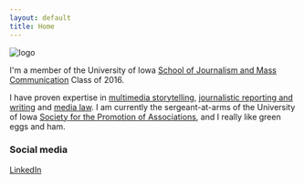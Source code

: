 ```yaml
---
layout: default
title: Home
---
```


![logo](public/test.jpg)

I'm a member of the University of Iowa [School of Journalism and Mass Communication](http://clas.uiowa.edu/sjmc/) Class of 2016.

I have proven expertise in [multimedia storytelling](/), [journalistic reporting and writing](/#) and [media law](/#). I am currently the sergeant-at-arms of the University of Iowa [Society for the Promotion of Associations](/#), and I really like green eggs and ham.

### Social media

<!-- go to http://fontawesome.io/icons/ to see more icons -->
<p class="social-icons">
<a href="www.linkedin.com/in/hannah-soyer"><i class="fa fa-linkedin-square" aria-hidden="true"></i>LinkedIn</a>
</p>
